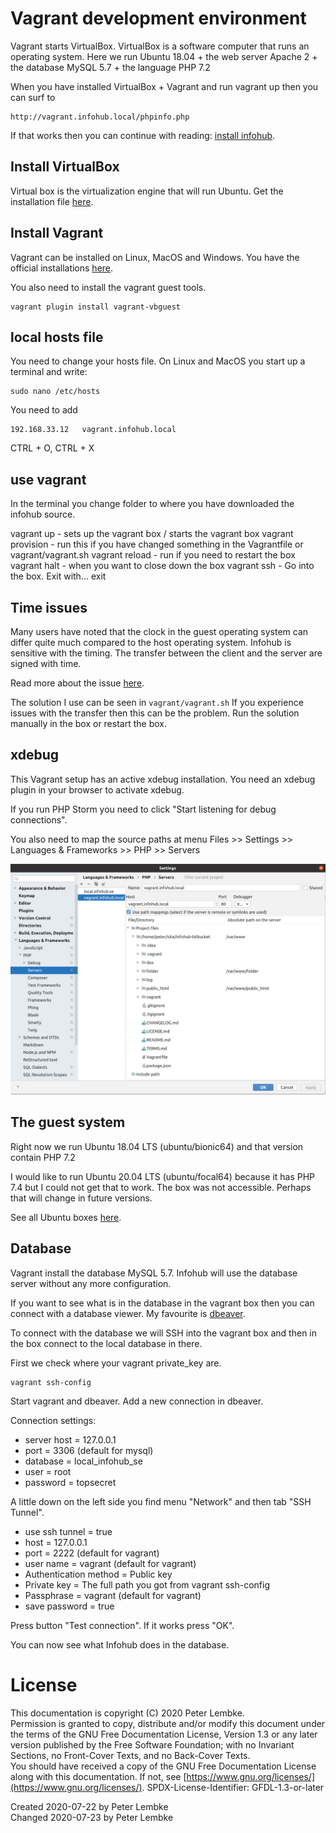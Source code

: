 # Vagrant development environment

Vagrant starts VirtualBox. VirtualBox is a software computer that runs an operating system.
Here we run Ubuntu 18.04 + the web server Apache 2 + the database MySQL 5.7 + the language PHP 7.2

When you have installed VirtualBox + Vagrant and run vagrant up then you can surf to
```
http://vagrant.infohub.local/phpinfo.php
```
If that works then you can continue with reading: [install infohub](install-infohub.md).

## Install VirtualBox
Virtual box is the virtualization engine that will run Ubuntu.
Get the installation file [here](https://www.virtualbox.org/wiki/Downloads). 

## Install Vagrant
Vagrant can be installed on Linux, MacOS and Windows.
You have the official installations [here](https://www.vagrantup.com/downloads).

You also need to install the vagrant guest tools. 
```
vagrant plugin install vagrant-vbguest
```

## local hosts file
You need to change your hosts file.
On Linux and MacOS you start up a terminal and write:
```
sudo nano /etc/hosts
```
You need to add
```
192.168.33.12	vagrant.infohub.local
```
CTRL + O, CTRL + X

## use vagrant
In the terminal you change folder to where you have downloaded the infohub source.

vagrant up - sets up the vagrant box / starts the vagrant box
vagrant provision - run this if you have changed something in the Vagrantfile or vagrant/vagrant.sh
vagrant reload - run if you need to restart the box
vagrant halt - when you want to close down the box
vagrant ssh - Go into the box. Exit with... exit

## Time issues
Many users have noted that the clock in the guest operating system can differ quite much compared to the host operating system.
Infohub is sensitive with the timing. The transfer between the client and the server are signed with time.

Read more about the issue [here](https://github.com/laravel/homestead/issues/799).

The solution I use can be seen in `vagrant/vagrant.sh`
If you experience issues with the transfer then this can be the problem. Run the solution manually in the box or restart the box.

## xdebug
This Vagrant setup has an active xdebug installation.
You need an xdebug plugin in your browser to activate xdebug. 

If you run PHP Storm you need to click "Start listening for debug connections". 

You also need to map the source paths at menu Files >> Settings >> Languages & Frameworks >> PHP >> Servers

![PHP storm + Xdebug](../folder/doc/images/phpstorm-xdebug.png) 

## The guest system
Right now we run Ubuntu 18.04 LTS (ubuntu/bionic64) and that version contain PHP 7.2

I would like to run Ubuntu 20.04 LTS (ubuntu/focal64) because it has PHP 7.4 but I could not get that to work. The box was not accessible. Perhaps that will change in future versions.

See all Ubuntu boxes [here](https://app.vagrantup.com/ubuntu).

## Database
Vagrant install the database MySQL 5.7. Infohub will use the database server without any more configuration.

If you want to see what is in the database in the vagrant box then you can connect with a database viewer. My favourite is [dbeaver](https://dbeaver.io/).

To connect with the database we will SSH into the vagrant box and then in the box connect to the local database in there.

First we check where your vagrant private_key are.
```
vagrant ssh-config
```
Start vagrant and dbeaver. Add a new connection in dbeaver.

Connection settings:
* server host = 127.0.0.1
* port = 3306 (default for mysql)
* database = local_infohub_se
* user = root
* password = topsecret 

A little down on the left side you find menu "Network" and then tab "SSH Tunnel".
* use ssh tunnel = true
* host = 127.0.0.1
* port = 2222 (default for vagrant)
* user name = vagrant (default for vagrant)
* Authentication method = Public key
* Private key = The full path you got from vagrant ssh-config
* Passphrase = vagrant (default for vagrant)
* save password = true

Press button "Test connection". If it works press "OK". 

You can now see what Infohub does in the database.

# License
This documentation is copyright (C) 2020 Peter Lembke.  
Permission is granted to copy, distribute and/or modify this document under the terms of the GNU Free Documentation License, Version 1.3 or any later version published by the Free Software Foundation; with no Invariant Sections, no Front-Cover Texts, and no Back-Cover Texts.  
You should have received a copy of the GNU Free Documentation License along with this documentation. If not, see [https://www.gnu.org/licenses/](https://www.gnu.org/licenses/).  SPDX-License-Identifier: GFDL-1.3-or-later  

Created 2020-07-22 by Peter Lembke  
Changed 2020-07-23 by Peter Lembke  
